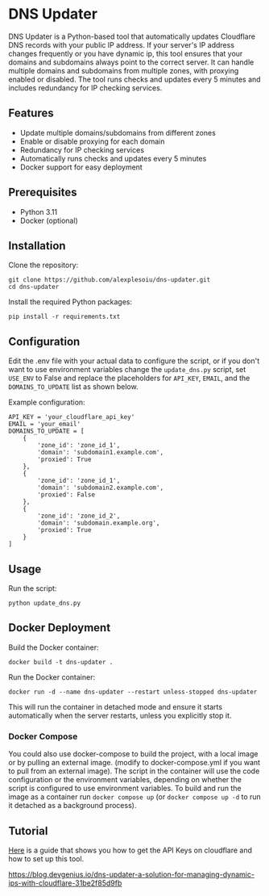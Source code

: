 # DNS Updater

DNS Updater is a Python-based tool that automatically updates Cloudflare DNS records with your public IP address. If your server's IP address changes frequently or you have dynamic ip, this tool ensures that your domains and subdomains always point to the correct server. It can handle multiple domains and subdomains from multiple zones, with proxying enabled or disabled. The tool runs checks and updates every 5 minutes and includes redundancy for IP checking services.

## Features

- Update multiple domains/subdomains from different zones
- Enable or disable proxying for each domain
- Redundancy for IP checking services
- Automatically runs checks and updates every 5 minutes
- Docker support for easy deployment

## Prerequisites

- Python 3.11
- Docker (optional)

## Installation

Clone the repository:

```
git clone https://github.com/alexplesoiu/dns-updater.git
cd dns-updater
```


Install the required Python packages:
```
pip install -r requirements.txt
```

## Configuration

Edit the .env file with your actual data to configure the script, or if you don't want to use environment variables change the `update_dns.py` script, set `USE_ENV` to False and replace the placeholders for `API_KEY`, `EMAIL`, and the `DOMAINS_TO_UPDATE` list as shown below.

Example configuration:
```
API_KEY = 'your_cloudflare_api_key'
EMAIL = 'your_email'
DOMAINS_TO_UPDATE = [
    {
        'zone_id': 'zone_id_1',
        'domain': 'subdomain1.example.com',
        'proxied': True
    },
    {
        'zone_id': 'zone_id_1',
        'domain': 'subdomain2.example.com',
        'proxied': False
    },
    {
        'zone_id': 'zone_id_2',
        'domain': 'subdomain.example.org',
        'proxied': True
    }
]
```

## Usage
Run the script:

```
python update_dns.py
```

## Docker Deployment
Build the Docker container:

```
docker build -t dns-updater .
```

Run the Docker container:
```
docker run -d --name dns-updater --restart unless-stopped dns-updater
```

This will run the container in detached mode and ensure it starts automatically when the server restarts, unless you explicitly stop it.

### Docker Compose
You could also use docker-compose to build the project, with a local image or by pulling an external image. (modify to docker-compose.yml if you want to pull from an external image). The script in the container will use the code configuration or the environment variables, depending on whether the script is configured to use environment variables.
To build and run the image as a container run `docker compose up` (or `docker compose up -d` to run it detached as a background process).

## Tutorial
[Here](https://blog.devgenius.io/dns-updater-a-solution-for-managing-dynamic-ips-with-cloudflare-31be2f85d9fb) is a guide that shows you how to get the API Keys on cloudflare and how to set up this tool.

https://blog.devgenius.io/dns-updater-a-solution-for-managing-dynamic-ips-with-cloudflare-31be2f85d9fb

